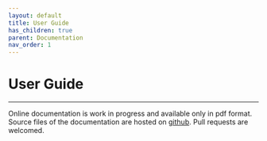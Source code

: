 ```yaml
---
layout: default
title: User Guide
has_children: true
parent: Documentation
nav_order: 1
---
```


# User Guide

---

Online documentation is work in progress and available only in pdf format.   
Source files of the documentation are hosted on 
[github](https://github.com/jeanslack/Videomass/tree/gh-pages/Pages/User-guide-languages). 
Pull requests are welcomed.

